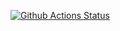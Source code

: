 [![Github Actions Status](https://github.com/hexlet-boilerplates/python-package/workflows/Python%20CI/badge.svg)](https://github.com/Kustikov/python_test/actions)


